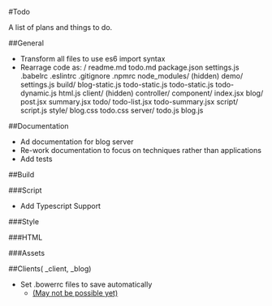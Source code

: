 #Todo

A list of plans and things to do.


##General
 - Transform all files to use es6 import syntax
 - Rearrage code as:
    /
    readme.md
    todo.md
    package.json
    settings.js
    .babelrc
    .eslintrc
    .gitignore
    .npmrc
    node_modules/ (hidden)
    demo/
      settings.js
      build/
        blog-static.js
        todo-static.js
        todo-static.js
        todo-dynamic.js
        html.js
      client/ (hidden)
      controller/
      component/
        index.jsx
        blog/
          post.jsx
          summary.jsx
        todo/
          todo-list.jsx
          todo-summary.jsx
      script/
        script.js
      style/
        blog.css
        todo.css
      server/
        todo.js
        blog.js


##Documentation
  - Ad documentation for blog server
  - Re-work documentation to focus on techniques rather than applications
  - Add tests

##Build

###Script
  - Add Typescript Support

###Style

###HTML

###Assets


##Clients( \_client, \_blog)
  - Set .bowerrc files to save automatically
    - [(May not be possible yet)](https://github.com/bower/bower/issues/1040)
